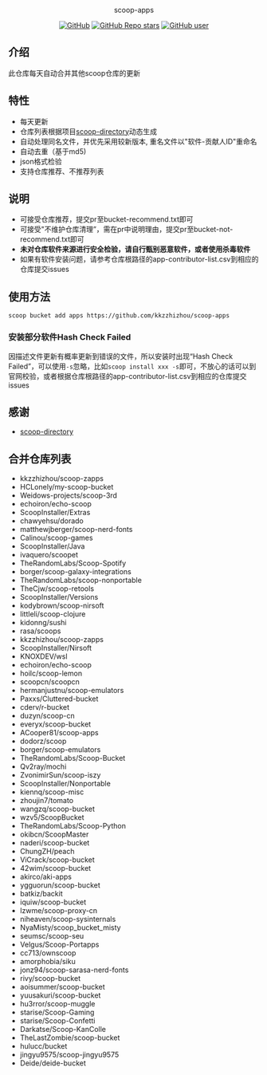 <p align="center">
  scoop-apps
</p>
<p align="center">
  <a href="https://github.com/kkzzhizhou/scoop-apps"><img alt="GitHub" src="https://img.shields.io/badge/Readme--Style-standard--repository-brightgreen?style=flat-square&color=f83500"/></a>
  <a href="https://github.com/kkzzhizhou/scoop-apps"><img alt="GitHub Repo stars" src="https://img.shields.io/github/stars/kkzzhizhou/scoop-apps?style=flat-square"/></a>
  <a href="https://github.com/kkzzhizhou"><img alt="GitHub user" src="https://img.shields.io/badge/author-kkzzhizhou-brightgreen?style=flat-square"/></a>
</p>


## 介绍

此仓库每天自动合并其他scoop仓库的更新

## 特性

- 每天更新
- 仓库列表根据项目[scoop-directory](https://github.com/rasa/scoop-directory)动态生成
- 自动处理同名文件，并优先采用较新版本, 重名文件以"软件-贡献人ID"重命名
- 自动去重（基于md5)
- json格式检验
- 支持仓库推荐、不推荐列表

## 说明

- 可接受仓库推荐，提交pr至bucket-recommend.txt即可
- 可接受"不维护仓库清理”，需在pr中说明理由，提交pr至bucket-not-recommend.txt即可
- **未对仓库软件来源进行安全检验，请自行甄别恶意软件，或者使用杀毒软件**
- 如果有软件安装问题，请参考仓库根路径的app-contributor-list.csv到相应的仓库提交issues

## 使用方法

```
scoop bucket add apps https://github.com/kkzzhizhou/scoop-apps
```

### 安装部分软件Hash Check Failed



因描述文件更新有概率更新到错误的文件，所以安装时出现“Hash Check Failed”，可以使用`-s`忽略，比如`scoop install xxx -s`即可，不放心的话可以到官网校验，或者根据仓库根路径的app-contributor-list.csv到相应的仓库提交issues

## 感谢

- [scoop-directory](https://github.com/rasa/scoop-directory)

## 合并仓库列表

- kkzzhizhou/scoop-zapps
- HCLonely/my-scoop-bucket
- Weidows-projects/scoop-3rd
- echoiron/echo-scoop
- ScoopInstaller/Extras
- chawyehsu/dorado
- matthewjberger/scoop-nerd-fonts
- Calinou/scoop-games
- ScoopInstaller/Java
- ivaquero/scoopet
- TheRandomLabs/Scoop-Spotify
- borger/scoop-galaxy-integrations
- TheRandomLabs/scoop-nonportable
- TheCjw/scoop-retools
- ScoopInstaller/Versions
- kodybrown/scoop-nirsoft
- littleli/scoop-clojure
- kidonng/sushi
- rasa/scoops
- kkzzhizhou/scoop-zapps
- ScoopInstaller/Nirsoft
- KNOXDEV/wsl
- echoiron/echo-scoop
- hoilc/scoop-lemon
- scoopcn/scoopcn
- hermanjustnu/scoop-emulators
- Paxxs/Cluttered-bucket
- cderv/r-bucket
- duzyn/scoop-cn
- everyx/scoop-bucket
- ACooper81/scoop-apps
- dodorz/scoop
- borger/scoop-emulators
- TheRandomLabs/Scoop-Bucket
- Qv2ray/mochi
- ZvonimirSun/scoop-iszy
- ScoopInstaller/Nonportable
- kiennq/scoop-misc
- zhoujin7/tomato
- wangzq/scoop-bucket
- wzv5/ScoopBucket
- TheRandomLabs/Scoop-Python
- okibcn/ScoopMaster
- naderi/scoop-bucket
- ChungZH/peach
- ViCrack/scoop-bucket
- 42wim/scoop-bucket
- akirco/aki-apps
- ygguorun/scoop-bucket
- batkiz/backit
- iquiw/scoop-bucket
- lzwme/scoop-proxy-cn
- niheaven/scoop-sysinternals
- NyaMisty/scoop_bucket_misty
- seumsc/scoop-seu
- Velgus/Scoop-Portapps
- cc713/ownscoop
- amorphobia/siku
- jonz94/scoop-sarasa-nerd-fonts
- rivy/scoop-bucket
- aoisummer/scoop-bucket
- yuusakuri/scoop-bucket
- hu3rror/scoop-muggle
- starise/Scoop-Gaming
- starise/Scoop-Confetti
- Darkatse/Scoop-KanColle
- TheLastZombie/scoop-bucket
- hulucc/bucket
- jingyu9575/scoop-jingyu9575
- Deide/deide-bucket
